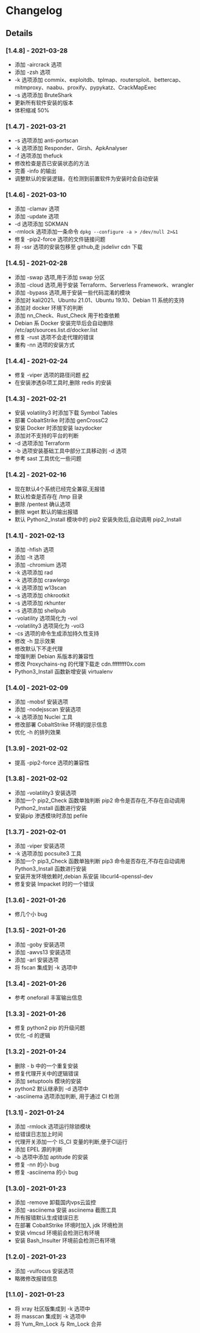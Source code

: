 # Changelog

## Details

### [1.4.8] - 2021-03-28

* 添加 -aircrack 选项
* 添加 -zsh 选项
* -k 选项添加 commix、exploitdb、tplmap、routersploit、bettercap、mitmproxy、naabu、proxify、pypykatz、CrackMapExec
* -s 选项添加 BruteShark
* 更新所有软件安装的版本
* 体积缩减 50%

### [1.4.7] - 2021-03-21
* -s 选项添加 anti-portscan
* -k 选项添加 Responder、Girsh、ApkAnalyser
* -f 选项添加 thefuck
* 修改检查是否已安装状态的方法
* 完善 -info 的输出
* 调整默认的安装逻辑，在检测到前置软件为安装时会自动安装

### [1.4.6] - 2021-03-10
* 添加 -clamav 选项
* 添加 -update 选项
* -d 选项添加 SDKMAN
* -rmlock 选项添加一条命令 `dpkg --configure -a > /dev/null 2>&1`
* 修复 -pip2-force 选项的文件链接问题
* 将 -ssr 选项的安装包移至 github,走 jsdelivr cdn 下载

### [1.4.5] - 2021-02-28

* 添加 -swap 选项,用于添加 swap 分区
* 添加 -cloud 选项,用于安装 Terraform、Serverless Framework、wrangler
* 添加 -bypass 选项,用于安装一些代码混淆的模块
* 添加对 kali2021、Ubuntu 21.01、Ubuntu 19.10、Debian 11 系统的支持
* 添加对 docker 环境下的判断
* 添加 nn_Check、Rust_Check 用于检查依赖
* Debian 系 Docker 安装完毕后会自动删除 /etc/apt/sources.list.d/docker.list
* 修复 -rust 选项不会走代理的错误
* 重构 -nn 选项的安装方式

### [1.4.4] - 2021-02-24

* 修复 -viper 选项的路径问题 [#2](https://github.com/ffffffff0x/f8x/issues/2)
* 在安装渗透杂项工具时,删除 redis 的安装

### [1.4.3] - 2021-02-21

* 安装 volatility3 时添加下载 Symbol Tables
* 部署 CobaltStrike 时添加 genCrossC2
* 安装 Docker 时添加安装 lazydocker
* 添加对不支持的平台的判断
* -d 选项添加 Terraform
* -b 选项安装基础工具中部分工具移动到 -d 选项
* 参考 sast 工具优化一些问题

### [1.4.2] - 2021-02-16

* 现在默认4个系统已经完全兼容,无报错
* 默认检查是否存在 /tmp 目录
* 删除 /pentest 确认选项
* 删除 wget 默认的输出报错
* 默认 Python2_Install 模块中的 pip2 安装失败后,自动调用 pip2_Install

### [1.4.1] - 2021-02-13
* 添加 -hfish 选项
* 添加 -lt 选项
* 添加 -chromium 选项
* -k 选项添加 rad
* -k 选项添加 crawlergo
* -k 选项添加 w13scan
* -s 选项添加 chkrootkit
* -s 选项添加 rkhunter
* -s 选项添加 shellpub
* -volatility 选项简化为 -vol
* -volatility3 选项简化为 -vol3
* -cs 选项的命令生成添加持久性支持
* 修改 -h 显示效果
* 修改默认下不走代理
* 增强判断 Debian 系版本的兼容性
* 修改 Proxychains-ng 的代理下载走 cdn.ffffffff0x.com
* Python3_Install 函数新增安装 virtualenv

### [1.4.0] - 2021-02-09
* 添加 -mobsf 安装选项
* 添加 -nodejsscan 安装选项
* -k 选项添加 Nuclei 工具
* 修改部署 CobaltStrike 环境的提示信息
* 优化 -h 的排列效果

### [1.3.9] - 2021-02-02
* 提高 -pip2-force 选项的兼容性

### [1.3.8] - 2021-02-02
* 添加 -volatility3 安装选项
* 添加一个 pip2_Check 函数单独判断 pip2 命令是否存在,不存在自动调用 Python2_Install 函数进行安装
* 安装pip 渗透模块时添加 pefile

### [1.3.7] - 2021-02-01
* 添加 -viper 安装选项
* -k 选项添加 pocsuite3 工具
* 添加一个 pip3_Check 函数单独判断 pip3 命令是否存在,不存在自动调用 Python3_Install 函数进行安装
* 安装开发环境依赖时,debian 系安装 libcurl4-openssl-dev
* 修复安装 Impacket 时的一个错误

### [1.3.6] - 2021-01-26
* 修几个小 bug

### [1.3.5] - 2021-01-26
* 添加 -goby 安装选项
* 添加 -awvs13 安装选项
* 添加 -arl 安装选项
* 将 fscan 集成到 -k 选项中

### [1.3.4] - 2021-01-26
* 参考 oneforall 丰富输出信息

### [1.3.3] - 2021-01-26
* 修复 python2 pip 的升级问题
* 优化 -d 的逻辑

### [1.3.2] - 2021-01-24
* 删除 - b 中的一个重复安装
* 修复代理开关中的逻辑错误
* 添加 setuptools 模块的安装
* python2 默认继承到 -d 选项中
* -asciinema 选项添加判断, 用于通过 CI 检测

### [1.3.1] - 2021-01-24
* 添加 -rmlock 选项运行除锁模块
* 给错误日志加上时间
* 代理开关添加一个 IS_CI 变量的判断,便于CI运行
* 添加 EPEL 源的判断
* -b 选项中添加 aptitude 的安装
* 修复 -nn 的小 bug
* 修复 -asciinema 的小 bug

### [1.3.0] - 2021-01-23
* 添加 -remove 卸载国内vps云监控
* 添加 -asciinema 安装 asciinema 截图工具
* 所有报错默认生成错误日志
* 在部署 CobaltStrike 环境时加入 jdk 环境检测
* 安装 vlmcsd 环境前会检测已有环境
* 安装 Bash_Insulter 环境前会检测已有环境

### [1.2.0] - 2021-01-23
* 添加 -vulfocus 安装选项
* 略微修改报错信息

### [1.1.0] - 2021-01-23
* 将 xray 社区版集成到 -k 选项中
* 将 masscan 集成到 -k 选项中
* 将 Yum_Rm_Lock 与 Rm_Lock 合并
